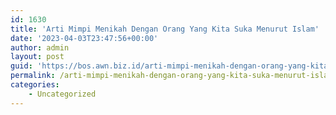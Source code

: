 ```yaml
---
id: 1630
title: 'Arti Mimpi Menikah Dengan Orang Yang Kita Suka Menurut Islam'
date: '2023-04-03T23:47:56+00:00'
author: admin
layout: post
guid: 'https://bos.awn.biz.id/arti-mimpi-menikah-dengan-orang-yang-kita-suka-menurut-islam/'
permalink: /arti-mimpi-menikah-dengan-orang-yang-kita-suka-menurut-islam/
categories:
    - Uncategorized
---
```


